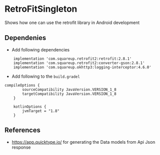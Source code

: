 # RetroFitSingleton
Shows how one can use the retrofit library in Android development 

## Dependenies 
- Add following dependencies 
```
    implementation 'com.squareup.retrofit2:retrofit:2.8.1'
    implementation 'com.squareup.retrofit2:converter-gson:2.8.1'
    implementation 'com.squareup.okhttp3:logging-interceptor:4.6.0'
```
- Add following to the `build.gradel`

```
compileOptions {
        sourceCompatibility JavaVersion.VERSION_1_8
        targetCompatibility JavaVersion.VERSION_1_8
    }

    kotlinOptions {
        jvmTarget = "1.8"
    }
```

## References
- https://app.quicktype.io/ for generating the Data models from Api Json response 
